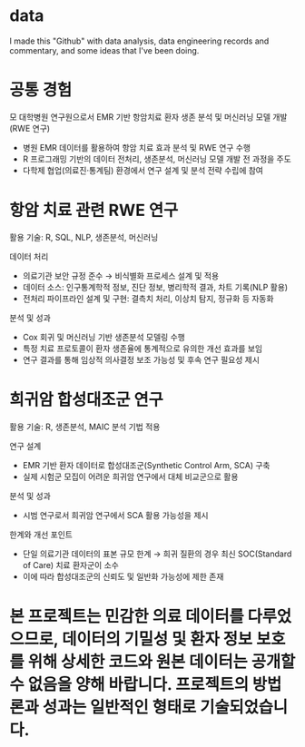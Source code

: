 # data
I made this "Github" with data analysis, data engineering records and commentary, and some ideas that I've been doing.


# 공통 경험
모 대학병원 연구원으로서 EMR 기반 항암치료 환자 생존 분석 및 머신러닝 모델 개발 (RWE 연구)
- 병원 EMR 데이터를 활용하여 항암 치료 효과 분석 및 RWE 연구 수행
- R 프로그래밍 기반의 데이터 전처리, 생존분석, 머신러닝 모델 개발 전 과정을 주도
- 다학제 협업(의료진·통계팀) 환경에서 연구 설계 및 분석 전략 수립에 참여

# 항암 치료 관련 RWE 연구
활용 기술: R, SQL, NLP, 생존분석, 머신러닝

데이터 처리
- 의료기관 보안 규정 준수 → 비식별화 프로세스 설계 및 적용
- 데이터 소스: 인구통계학적 정보, 진단 정보, 병리학적 결과, 차트 기록(NLP 활용)
- 전처리 파이프라인 설계 및 구현: 결측치 처리, 이상치 탐지, 정규화 등 자동화

분석 및 성과
- Cox 회귀 및 머신러닝 기반 생존분석 모델링 수행
- 특정 치료 프로토콜이 환자 생존율에 통계적으로 유의한 개선 효과를 보임
- 연구 결과를 통해 임상적 의사결정 보조 가능성 및 후속 연구 필요성 제시

# 희귀암 합성대조군 연구
활용 기술: R, 생존분석, MAIC 분석 기법 적용

연구 설계
- EMR 기반 환자 데이터로 합성대조군(Synthetic Control Arm, SCA) 구축
- 실제 시험군 모집이 어려운 희귀암 연구에서 대체 비교군으로 활용

분석 및 성과
- 시범 연구로서 희귀암 연구에서 SCA 활용 가능성을 제시

한계와 개선 포인트
- 단일 의료기관 데이터의 표본 규모 한계 → 희귀 질환의 경우 최신 SOC(Standard of Care) 치료 환자군이 소수
- 이에 따라 합성대조군의 신뢰도 및 일반화 가능성에 제한 존재

# 본 프로젝트는 민감한 의료 데이터를 다루었으므로, 데이터의 기밀성 및 환자 정보 보호를 위해 상세한 코드와 원본 데이터는 공개할 수 없음을 양해 바랍니다. 프로젝트의 방법론과 성과는 일반적인 형태로 기술되었습니다.
